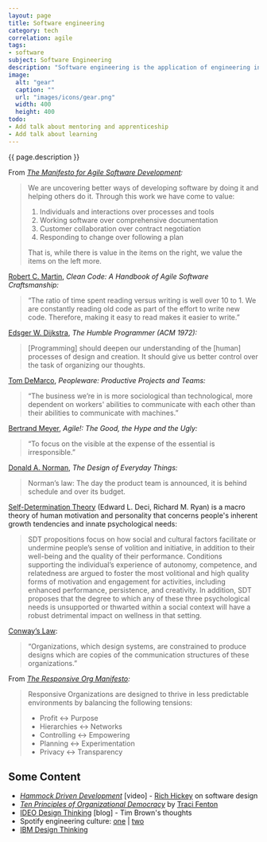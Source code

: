 ```yaml
---
layout: page
title: Software engineering
category: tech
correlation: agile
tags:
- software
subject: Software Engineering
description: "Software engineering is the application of engineering in the processes of designing, developing, delivering, and maintaining software."
image:
  alt: "gear"
  caption: ""
  url: "images/icons/gear.png"
  width: 400
  height: 400
todo:
- Add talk about mentoring and apprenticeship
- Add talk about learning
---
```


{{ page.description }}

From _[The Manifesto for Agile Software Development](http://agilemanifesto.org/):_

> We are uncovering better ways of developing software by doing it and
> helping others do it. Through this work we have come to value:
>
> 1. Individuals and interactions over processes and tools
> 2. Working software over comprehensive documentation
> 3. Customer collaboration over contract negotiation
> 4. Responding to change over following a plan
>
> That is, while there is value in the items on the right, we value the items on the left more.

[Robert C. Martin](https://mobile.twitter.com/unclebobmartin), _Clean Code: A Handbook of Agile Software Craftsmanship:_

> “The ratio of time spent reading versus writing is well over 10 to 1. We are constantly reading old code as part of the effort to write new code. Therefore, making it easy to read makes it easier to write.”

[Edsger W. Dijkstra](https://www.cs.utexas.edu/~EWD/), _The Humble Programmer
(ACM 1972):_

> [Programming] should deepen our understanding of the [human]
processes of design and creation. It should give us better control over
the task of organizing our thoughts.

[Tom DeMarco](http://www.systemsguild.com/tdm.htm), _Peopleware: Productive Projects and Teams:_

> “The business we’re in is more sociological than technological, more dependent on workers' abilities to communicate with each other than their abilities to communicate with machines.”

[Bertrand Meyer](https://bertrandmeyer.com/bio/), _Agile!: The Good, the Hype and the Ugly:_

> “To focus on the visible at the expense of the essential is irresponsible.”

[Donald A. Norman](http://www.jnd.org/about.html), _The Design of Everyday Things:_

> Norman’s law: The day the product team is announced, it is behind schedule and over its budget.

[Self-Determination Theory](http://selfdeterminationtheory.org/theory/)
(Edward L. Deci, Richard M. Ryan) is a macro theory of human motivation and personality
that concerns people's inherent growth tendencies and innate psychological needs:

> SDT propositions focus on how social and cultural factors facilitate or undermine people’s sense of volition and initiative, in addition to their well-being and the quality of their performance.  Conditions supporting the individual’s experience of autonomy, competence, and relatedness are argued to foster the most volitional and high quality forms of motivation and engagement for activities, including enhanced performance, persistence, and creativity. In addition, SDT proposes that the degree to which any of these three psychological needs is unsupported or thwarted within a social context will have a robust detrimental impact on wellness in that setting.

[Conway’s Law](https://en.wikipedia.org/wiki/Melvin_Conway):

> “Organizations, which design systems, are constrained to produce designs which are copies of the communication structures of these organizations.”

From _[The Responsive Org Manifesto](http://www.responsive.org/manifesto):_

> Responsive Organizations are designed to thrive in less predictable environments by balancing the following tensions:
>
> * Profit ↔ Purpose
> * Hierarchies ↔ Networks
> * Controlling ↔ Empowering
> * Planning ↔ Experimentation
> * Privacy ↔ Transparency

Some Content
-----
* _[Hammock Driven Development](https://www.youtube.com/watch?v=f84n5oFoZBc)_ [video] - [Rich Hickey](https://mobile.twitter.com/richhickey) on software design
* _[Ten Principles of Organizational Democracy](https://www.worldblu.com/democratic-design/principles.php)_ by [Traci Fenton](https://mobile.twitter.com/tracifenton)
* [IDEO Design Thinking](http://designthinking.ideo.com/) [blog] - Tim Brown's thoughts
* Spotify engineering culture: [one](https://labs.spotify.com/2014/03/27/spotify-engineering-culture-part-1/) |
[two](https://labs.spotify.com/2014/09/20/spotify-engineering-culture-part-2/)
* [IBM Design Thinking](https://www.ibm.com/design/thinking/)
